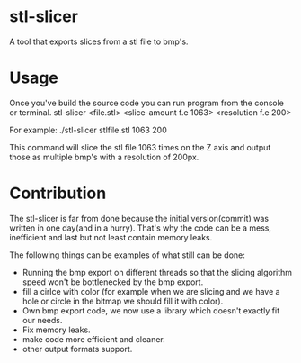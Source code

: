 # stl-slicer
A tool that exports slices from a stl file to bmp's.

# Usage
Once you've build the source code you can run program from the console or terminal.
stl-slicer <file.stl> <slice-amount f.e 1063> <resolution f.e 200>

For example: ./stl-slicer stlfile.stl 1063 200

This command will slice the stl file 1063 times on the Z axis and output those as multiple bmp's with a resolution of 200px.

# Contribution
The stl-slicer is far from done because the initial version(commit) was written in one day(and in a hurry). That's why the code can be a mess, inefficient and last but not least contain memory leaks.

The following things can be examples of what still can be done:
- Running the bmp export on different threads so that the slicing algorithm speed won't be bottlenecked by the bmp export.
- fill a cirlce with color (for example when we are slicing and we have a hole or circle in the bitmap we should fill it with color).
- Own bmp export code, we now use a library which doesn't exactly fit our needs.
- Fix memory leaks.
- make code more efficient and cleaner.
- other output formats support.
